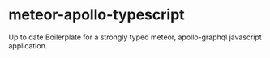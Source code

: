 # meteor-apollo-typescript
Up to date Boilerplate for a strongly typed meteor, apollo-graphql javascript application.
